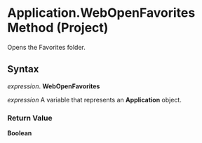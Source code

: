 
# Application.WebOpenFavorites Method (Project)

Opens the Favorites folder.


## Syntax

 _expression_. **WebOpenFavorites**

 _expression_ A variable that represents an **Application** object.


### Return Value

 **Boolean**

